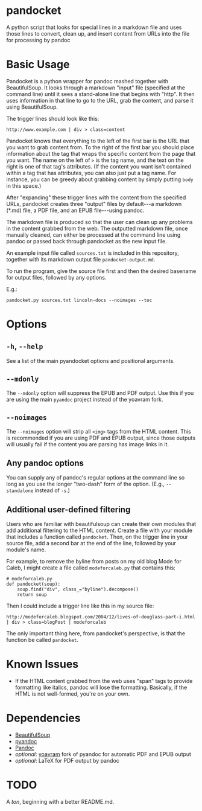 pandocket
=========

A python script that looks for special lines in a markdown file and uses those lines to convert, clean up, and insert content from URLs into the file for processing by pandoc

# Basic Usage

Pandocket is a python wrapper for pandoc mashed together with BeautifulSoup. It looks through a markdown "input" file (specified at the command line) until it sees a stand-alone line that begins with "http". It then uses information in that line to go to the URL, grab the content, and parse it using BeautifulSoup.

The trigger lines should look like this:

	http://www.example.com | div > class=content

Pandocket knows that everything to the left of the first bar is the URL that you want to grab content from. To the right of the first bar you should place information about the tag that wraps the specific content from the page that you want. The name on the left of `>` is the tag name, and the text on the right is one of that tag's attributes. (If the content you want isn't contained within a tag that has attributes, you can also just put a tag name. For instance, you can be greedy about grabbing content by simply putting `body` in this space.)

After "expanding" these trigger lines with the content from the specified URLs, pandocket creates three "output" files by default---a markdown (*.md) file, a PDF file, and an EPUB file---using pandoc.

The markdown file is produced so that the user can clean up any problems in the content grabbed from the web. The outputted markdown file, once manually cleaned, can either be processed at the command line using pandoc or passed back through pandocket as the new input file.

An example input file called `sources.txt` is included in this repository, together with its markdown output file `pandocket-output.md`.

To run the program, give the source file first and then the desired basename for output files, followed by any options.

E.g.:

	pandocket.py sources.txt lincoln-docs --noimages --toc

# Options

## `-h`, `--help`

See a list of the main pyandocket options and positional arguments.

## `--mdonly`

The `--mdonly` option will suppress the EPUB and PDF output. Use this if you are using the main `pyandoc` project instead of the yoavram fork.

## `--noimages`

The `--noimages` option will strip all `<img>` tags from the HTML content. This is recommended if you are using PDF and EPUB output, since those outputs will usually fail if the content you are parsing has image links in it.

## Any pandoc options

You can supply any of pandoc's regular options at the command line so long as you use the longer "two-dash" form of the option. (E.g., `--standalone` instead of `-s`.)

## Additional user-defined filtering

Users who are familiar with beautifulsoup can create their own modules that add additional filtering to the HTML content. Create a file with your module that includes a function called `pandocket`. Then, on the trigger line in your source file, add a second bar at the end of the line, followed by your module's name.

For example, to remove the byline from posts on my old blog Mode for Caleb, I might create a file called `modeforcaleb.py` that contains this:

	# modeforcaleb.py
	def pandocket(soup):
		soup.find("div", class_="byline").decompose()
		return soup

Then I could include a trigger line like this in my source file:

	http://modeforcaleb.blogspot.com/2004/12/lives-of-douglass-part-i.html | div > class=blogPost | modeforcaleb

The only important thing here, from pandocket's perspective, is that the function be called `pandocket`.

# Known Issues

- If the HTML content grabbed from the web uses "span" tags to provide formatting like italics, pandoc will lose the formatting. Basically, if the HTML is not well-formed, you're on your own.

# Dependencies

- [BeautifulSoup](http://www.crummy.com/software/BeautifulSoup/)
- [pyandoc](http://github.com/kennethreitz/pyandoc)
- [Pandoc](http://johnmacfarlane.et)
- *optional*: [yoavram](http://github.com/yoavram/pyandoc) fork of pyandoc for automatic PDF and EPUB output
- *optional*: LaTeX for PDF output by pandoc

# TODO

A *ton*, beginning with a better README.md.
